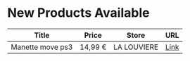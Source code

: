 # New Products Available

| Title | Price | Store | URL |
|---|---|---|---|
| Manette move ps3 | 14,99 € | LA LOUVIERE | [Link](https://www.cashconverters.be/fr/accessoires-jeux-video/654685-manette-move-ps3.html) |
